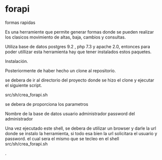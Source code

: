 # forapi
formas rapidas

Es una herramiente que permite generar formas donde se pueden realizar los clasicos movimiento de altas, baja, cambios y consultas.

Utiliza base de datos postgres 9.2 , php 7.3 y apache 2.0, entonces para poder utillizar esta herramienta hay que
tener instalados estos paquetes.

Instalación.

Posteriormente de haber hecho un clone al repositorio.

se debera de ir al directorio del proyecto donde se hizo el clone y ejecutar el siguiente script.

src/sh/crea_forapi.sh  <Nombre de la base de datos> <usuario administrador> <password del administrador>

se debera de proporciona los parametros

Nombre de la base de datos
usuario administrador
password del administrador


Una vez ejecutado este shell, se debera de utilizar un browser y darle la url donde se instalo la herramienta, 
si todo esa bien la url solicitara el usuario y password. el cual  sera el mismo que se tecleo en el shell 
src/sh/crea_forapi.sh

.


